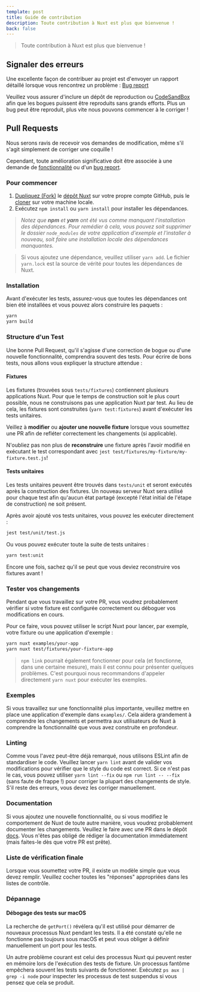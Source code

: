 ```yaml
---
template: post
title: Guide de contribution
description: Toute contribution à Nuxt est plus que bienvenue !
back: false
---
```


> Toute contribution à Nuxt est plus que bienvenue !

## Signaler des erreurs

Une excellente façon de contribuer au projet est d'envoyer un rapport détaillé lorsque vous rencontrez un problème : [Bug report](https://github.com/nuxt/nuxt.js/issues/new?assignees=&labels=bug-report&template=bug-report.md&title=)

Veuillez vous assurer d'inclure un dépôt de reproduction ou [CodeSandBox](https://template.nuxtjs.org/) afin que les bogues puissent être reproduits sans grands efforts. Plus un bug peut être reproduit, plus vite nous pouvons commencer à le corriger !

## Pull Requests

Nous serons ravis de recevoir vos demandes de modification, même s'il s'agit simplement de corriger une coquille !

Cependant, toute amélioration significative doit être associée à une demande de [fonctionnalité](https://feature.nuxtjs.org/) ou d'un [bug report](https://bug.nuxtjs.org/).

### Pour commencer

1. [Dupliquez (Fork)](https://help.github.com/articles/fork-a-repo/) le [dépôt Nuxt](https://github.com/nuxt/nuxt.js) sur votre propre compte GitHub, puis le [cloner](https://help.github.com/articles/cloning-a-repository/) sur votre machine locale.
2. Exécutez `npm install` ou `yarn install` pour installer les dépendances.

> _Notez que **npm** et **yarn** ont été vus comme manquant l'installation des dépendances. Pour remédier à cela, vous pouvez soit supprimer le dossier `node_modules` de votre application d'exemple et l'installer à nouveau, soit faire une installation locale des dépendances manquantes._

> Si vous ajoutez une dépendance, veuillez utiliser `yarn add`. Le fichier `yarn.lock` est la source de vérité pour toutes les dépendances de Nuxt.

### Installation

Avant d'exécuter les tests, assurez-vous que toutes les dépendances ont bien été installées et vous pouvez alors construire les paquets :

```sh
yarn
yarn build
```

### Structure d'un Test

Une bonne Pull Request, qu'il s'agisse d'une correction de bogue ou d'une nouvelle fonctionnalité, comprendra souvent des tests. Pour écrire de bons tests, nous allons vous expliquer la structure attendue :

#### Fixtures

Les fixtures (trouvées sous `tests/fixtures`) contiennent plusieurs applications Nuxt. Pour que le temps de construction soit le plus court possible, nous ne construisons pas une application Nuxt par test. Au lieu de cela, les fixtures sont construites (`yarn test:fixtures`) avant d'exécuter les tests unitaires.

Veillez à **modifier** ou **ajouter une nouvelle fixture** lorsque vous soumettez une PR afin de refléter correctement les changements (si applicable).

N'oubliez pas non plus de **reconstruire** une fixture après l'avoir modifié en exécutant le test correspondant avec `jest test/fixtures/my-fixture/my-fixture.test.js`!

#### Tests unitaires

Les tests unitaires peuvent être trouvés dans `tests/unit` et seront exécutés après la construction des fixtures. Un nouveau serveur Nuxt sera utilisé pour chaque test afin qu'aucun état partagé (excepté l'état initial de l'étape de construction) ne soit présent.

Après avoir ajouté vos tests unitaires, vous pouvez les exécuter directement :

```sh
jest test/unit/test.js
```

Ou vous pouvez exécuter toute la suite de tests unitaires :

```sh
yarn test:unit
```

Encore une fois, sachez qu'il se peut que vous deviez reconstruire vos fixtures avant !

### Tester vos changements

Pendant que vous travaillez sur votre PR, vous voudrez probablement vérifier si votre fixture est configurée correctement ou déboguer vos modifications en cours.

Pour ce faire, vous pouvez utiliser le script Nuxt pour lancer, par exemple, votre fixture ou une application d'exemple :

```sh
yarn nuxt examples/your-app
yarn nuxt test/fixtures/your-fixture-app
```

> `npm link` pourrait également fonctionner pour cela (et fonctionne, dans une certaine mesure), mais il est connu pour présenter quelques problèmes. C'est pourquoi nous recommandons d'appeler directement `yarn nuxt` pour exécuter les exemples.

### Exemples

Si vous travaillez sur une fonctionnalité plus importante, veuillez mettre en place une application d'exemple dans `examples/`. Cela aidera grandement à comprendre les changements et permettra aux utilisateurs de Nuxt à comprendre la fonctionnalité que vous avez construite en profondeur.

### Linting

Comme vous l'avez peut-être déjà remarqué, nous utilisons ESLint afin de standardiser le code. Veuillez lancer `yarn lint` avant de valider vos modifications pour vérifier que le style du code est correct. Si ce n'est pas le cas, vous pouvez utiliser `yarn lint --fix` ou `npm run lint -- --fix` (sans faute de frappe !) pour corriger la plupart des changements de style. S'il reste des erreurs, vous devez les corriger manuellement.

### Documentation

Si vous ajoutez une nouvelle fonctionnalité, ou si vous modifiez le comportement de Nuxt de toute autre manière, vous voudrez probablement documenter les changements. Veuillez le faire avec une PR dans le dépôt [docs](https://github.com/nuxt/docs/pulls). Vous n'êtes pas obligé de rédiger la documentation immédiatement (mais faites-le dès que votre PR est prête).

### Liste de vérification finale

Lorsque vous soumettez votre PR, il existe un modèle simple que vous devez remplir. Veuillez cocher toutes les "réponses" appropriées dans les listes de contrôle.

### Dépannage

#### Débogage des tests sur macOS

La recherche de `getPort()` révélera qu'il est utilisé pour démarrer de nouveaux processus Nuxt pendant les tests. Il a été constaté qu'elle ne fonctionne pas toujours sous macOS et peut vous obliger à définir manuellement un port pour les tests.

Un autre problème courant est celui des processus Nuxt qui peuvent rester en mémoire lors de l'exécution des tests de fixture. Un processus fantôme empêchera souvent les tests suivants de fonctionner. Exécutez `ps aux | grep -i node` pour inspecter les processus de test suspendus si vous pensez que cela se produit.
